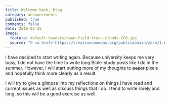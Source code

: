 ```yaml
---
title: Welcome back, blog
category: announcements
published: true
comments: false
date: 2016-05-25
image:
  feature: default-headers/dawn-field-trees-clouds-CC0.jpg
  source: "© <a href='https://creativecommons.org/publicdomain/zero/1.0/'>Public Domain</a>"
---
```


I have decided to start writing again. Because university keeps me very busy, I do not have the time to write long Bible-study posts like I do in the summer. However, I will start putting more of my thoughts to ~~paper~~ pixels and hopefully think more clearly as a result.

I will try to give a glimpse into my reflections on things I have read and current issues as well as discuss things that I do. I tend to write rarely and long, so this will be a good exercise as well.
